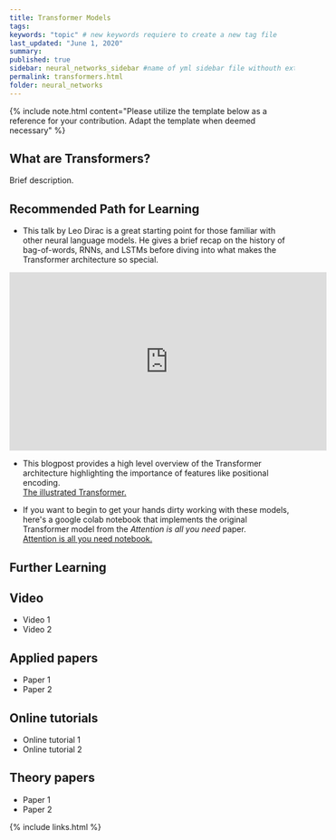 ```yaml
---
title: Transformer Models
tags:
keywords: "topic" # new keywords requiere to create a new tag file
last_updated: "June 1, 2020"
summary: 
published: true
sidebar: neural_networks_sidebar #name of yml sidebar file withouth extension
permalink: transformers.html
folder: neural_networks
---
```




{% include note.html content="Please utilize the template below as a reference for your contribution. Adapt the template when deemed necessary" %}

## What are Transformers?

Brief description.


## Recommended Path for Learning

* This talk by Leo Dirac is a great starting point for those familiar with other neural language models. He gives a brief recap on the history of bag-of-words, RNNs, and LSTMs before diving into what makes the Transformer architecture so special. 
<iframe width="560" height="315" src="https://www.youtube.com/embed/S27pHKBEp30" frameborder="0" allow="accelerometer; autoplay; clipboard-write; encrypted-media; gyroscope; picture-in-picture" allowfullscreen></iframe>

* This blogpost provides a high level overview of the Transformer architecture highlighting the importance of features like positional encoding.  
<a href="http://jalammar.github.io/illustrated-transformer/" target="_blank"> The illustrated Transformer.</a>

* If you want to begin to get your hands dirty working with these models, here's a google colab notebook that implements the original Transformer model from the *Attention is all you need* paper.  
<a href="https://colab.research.google.com/github/bentrevett/pytorch-seq2seq/blob/master/6%20-%20Attention%20is%20All%20You%20Need.ipynb" target="_blank"> Attention is all you need notebook.</a>

## Further Learning

## Video

* Video 1
* Video 2

## Applied papers 

* Paper 1
* Paper 2

## Online tutorials

* Online tutorial 1
* Online tutorial 2

## Theory papers 
* Paper 1
* Paper 2

{% include links.html %}
